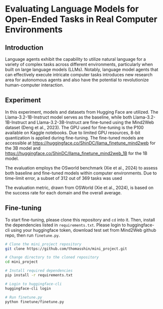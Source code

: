 # Evaluating Language Models for Open-Ended Tasks in Real Computer Environments

## Introduction
Language agents exhibit the capability to utilize natural language for a variety of complex tasks across different environments, particularly when built on large language models (LLMs). Notably, language model agents that can effectively execute intricate computer tasks introduces new research area for autonomous agents and also have the potential to revolutionize human-computer interaction. 

## Experiment
In this experiment, models and datasets from Hugging Face are utilized. The Llama-3.2-1B-Instruct model serves as the baseline, while both Llama-3.2-1B-Instruct and Llama-3.2-3B-Instruct are fine-tuned using the Mind2Web dataset (Deng et al., 2023). The GPU used for fine-tuning is the P100 available on Kaggle notebooks. Due to limited GPU resources, 8-bit quantization is applied during fine-tuning. The fine-tuned models are accessible at https://huggingface.co/ShinDC/llama_finetune_mind2web for the 3B model and https://huggingface.co/ShinDC/llama_finetune_mind2web_1B for the 1B model.

The evaluation employs the OSworld benchmark (Xie et al., 2024) to assess both baseline and fine-tuned models within computer environments. Due to time-limit error, a subset of 312 out of 369 tasks was used 

The evaluation metric, drawn from OSWorld (Xie et al., 2024), is based on the success rate for each domain and the overall average.

## Fine-tuning
To start fine-tuning, please clone this repository and `cd` into it. Then, install the dependencies listed in `requirements.txt`. Please login to huggingface-cli using your huggingface token, download test set from Mind2Web github repo, then run `finetune.py`.
```bash
# Clone the mini_project repository
git clone https://github.com/thomasshin/mini_project.git

# Change directory to the cloned repository
cd mini_project

# Install required dependencies
pip install -r requirements.txt

# Login to huggingface-cli
huggingface-cli login

# Run finetune.py
python finetune/finetune.py
```